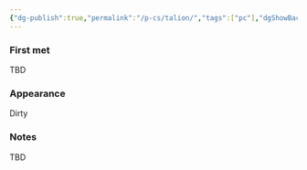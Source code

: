 ```yaml
---
{"dg-publish":true,"permalink":"/p-cs/talion/","tags":["pc"],"dgShowBacklinks":true,"dgShowLocalGraph":true,"noteIcon":"pc","created":"2023-12-30T13:33:07.716+01:00","updated":"2024-01-18T10:45:58.008+01:00"}
---
```


### First met
TBD
### Appearance
Dirty
### Notes
TBD